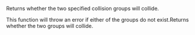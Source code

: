 Returns whether the two specified collision groups will collide.

This function will throw an error if either of the groups do not exist.Returns whether the two groups will collide.